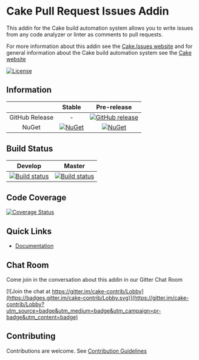 # Cake Pull Request Issues Addin

This addin for the Cake build automation system allows you to write issues from any code analyzer or linter as comments to pull requests.

For more information about this addin see the [Cake.Issues website](https://cake-contrib.github.io/Cake.Issues.Website)
and for general information about the Cake build automation system see the [Cake website](http://cakebuild.net)

[![License](http://img.shields.io/:license-mit-blue.svg)](https://github.com/cake-contrib/Cake.Issues.PullRequests/blob/develop/LICENSE)

## Information

| | Stable | Pre-release |
|:--:|:--:|:--:|
|GitHub Release|-|[![GitHub release](https://img.shields.io/github/release/cake-contrib/Cake.Issues.PullRequests.svg)](https://github.com/cake-contrib/Cake.Issues.PullRequests/releases/latest)|
|NuGet|[![NuGet](https://img.shields.io/nuget/v/Cake.Issues.PullRequests.svg)](https://www.nuget.org/packages/Cake.Issues.PullRequests)|[![NuGet](https://img.shields.io/nuget/vpre/Cake.Issues.PullRequests.svg)](https://www.nuget.org/packages/Cake.Issues.PullRequests)|

## Build Status

|Develop|Master|
|:--:|:--:|
|[![Build status](https://ci.appveyor.com/api/projects/status/w2gfo8792r6bxfia/branch/develop?svg=true)](https://ci.appveyor.com/project/cakecontrib/cake-issues-pullrequests/branch/develop)|[![Build status](https://ci.appveyor.com/api/projects/status/w2gfo8792r6bxfia/branch/master?svg=true)](https://ci.appveyor.com/project/cakecontrib/cake-issues-pullrequests/branch/master)|

## Code Coverage

[![Coverage Status](https://coveralls.io/repos/github/cake-contrib/Cake.Issues.PullRequests/badge.svg?branch=develop)](https://coveralls.io/github/cake-contrib/Cake.Issues.PullRequests?branch=develop)

## Quick Links

- [Documentation](https://cake-contrib.github.io/Cake.Issues.Website)

## Chat Room

Come join in the conversation about this addin in our Gitter Chat Room

[![Join the chat at https://gitter.im/cake-contrib/Lobby](https://badges.gitter.im/cake-contrib/Lobby.svg)](https://gitter.im/cake-contrib/Lobby?utm_source=badge&utm_medium=badge&utm_campaign=pr-badge&utm_content=badge)

## Contributing

Contributions are welcome. See [Contribution Guidelines](CONTRIBUTING.md)